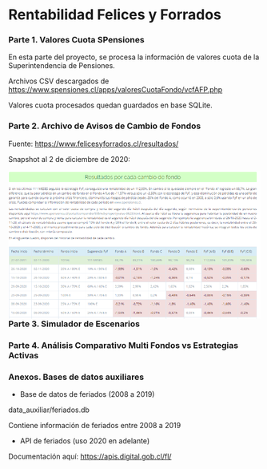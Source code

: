# Rentabilidad Felices y Forrados



### Parte 1. Valores Cuota SPensiones

En esta parte del proyecto, se procesa la información de valores cuota de la Superintendencia de Pensiones. 

Archivos CSV descargados de https://www.spensiones.cl/apps/valoresCuotaFondo/vcfAFP.php

Valores cuota procesados quedan guardados en base SQLite.

### Parte 2. Archivo de Avisos de Cambio de Fondos

Fuente: https://www.felicesyforrados.cl/resultados/

Snapshot al 2 de diciembre de 2020:

<img src="/data_auxiliar/snapshot_20201202.PNG"
     alt="snapshot"
     style="float: left; margin-right: 10px;" />



### Parte 3. Simulador de Escenarios

### Parte 4. Análisis Comparativo Multi Fondos vs Estrategias Activas

### Anexos. Bases de datos auxiliares

- Base de datos de feriados (2008 a 2019)

data_auxiliar/feriados.db

Contiene información de feriados entre 2008 a 2019


- API de feriados (uso 2020 en adelante)

Documentación aquí: https://apis.digital.gob.cl/fl/

